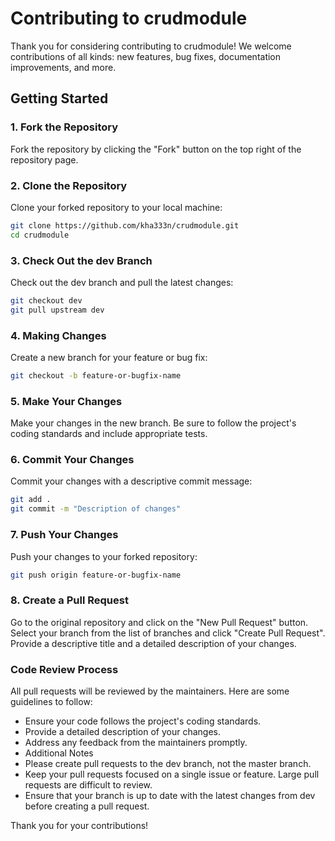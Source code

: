 # Contributing to crudmodule

Thank you for considering contributing to crudmodule! We welcome contributions of all kinds: new features, bug fixes, documentation improvements, and more.

## Getting Started

### 1. Fork the Repository

Fork the repository by clicking the "Fork" button on the top right of the repository page.

### 2. Clone the Repository

Clone your forked repository to your local machine:

```sh
git clone https://github.com/kha333n/crudmodule.git
cd crudmodule
```

### 3. Check Out the dev Branch
Check out the dev branch and pull the latest changes:

```sh
git checkout dev
git pull upstream dev
```

### 4. Making Changes
Create a new branch for your feature or bug fix:

```sh
git checkout -b feature-or-bugfix-name
```
### 5. Make Your Changes
Make your changes in the new branch. Be sure to follow the project's coding standards and include appropriate tests.

### 6. Commit Your Changes
Commit your changes with a descriptive commit message:

```sh
git add .
git commit -m "Description of changes"
```

### 7. Push Your Changes
Push your changes to your forked repository:

```sh
git push origin feature-or-bugfix-name
```
### 8. Create a Pull Request
Go to the original repository and click on the "New Pull Request" button. Select your branch from the list of branches and click "Create Pull Request". Provide a descriptive title and a detailed description of your changes.

### Code Review Process
All pull requests will be reviewed by the maintainers. Here are some guidelines to follow:

* Ensure your code follows the project's coding standards.
* Provide a detailed description of your changes.
* Address any feedback from the maintainers promptly.
* Additional Notes
* Please create pull requests to the dev branch, not the master branch.
* Keep your pull requests focused on a single issue or feature. Large pull requests are difficult to review.
* Ensure that your branch is up to date with the latest changes from dev before creating a pull request.

Thank you for your contributions!
